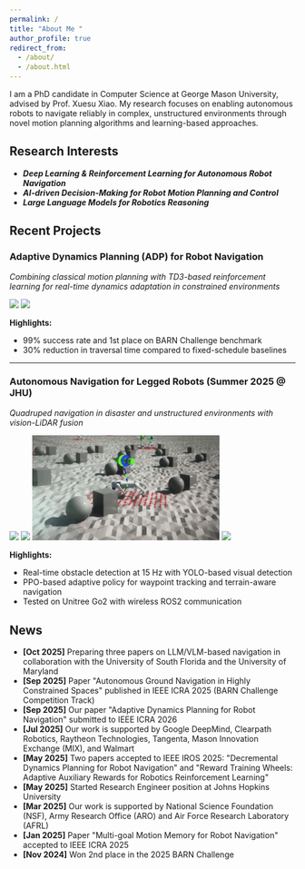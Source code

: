 ```yaml
---
permalink: /
title: "About Me "
author_profile: true
redirect_from: 
  - /about/
  - /about.html
---
```


I am a PhD candidate in Computer Science at George Mason University, advised by Prof. Xuesu Xiao. My research focuses on enabling autonomous robots to navigate reliably in complex, unstructured environments through novel motion planning algorithms and learning-based approaches.

## Research Interests
  * ***Deep Learning & Reinforcement Learning for Autonomous Robot Navigation***
  * ***AI-driven Decision-Making for Robot Motion Planning and Control*** 
  * ***Large Language Models for Robotics Reasoning***

## Recent Projects
### Adaptive Dynamics Planning (ADP) for Robot Navigation
*Combining classical motion planning with TD3-based reinforcement learning for real-time dynamics adaptation in constrained environments*

<img src="/images/ICRA2026_1.gif" width="330"> <img src="/images/ICRA2026_0.gif" width="330">

**Highlights:**
- 99% success rate and 1st place on BARN Challenge benchmark
- 30% reduction in traversal time compared to fixed-schedule baselines

---

### Autonomous Navigation for Legged Robots (Summer 2025 @ JHU)
*Quadruped navigation in disaster and unstructured environments with vision-LiDAR fusion*

  <img src="/images/jhu1.gif" width="330">  <img src="/images/jhu4.gif" width="330">
  <img src="/images/jhu3.gif" width="330">  <img src="/images/jhu5.gif" width="330">

**Highlights:**
- Real-time obstacle detection at 15 Hz with YOLO-based visual detection
- PPO-based adaptive policy for waypoint tracking and terrain-aware navigation
- Tested on Unitree Go2 with wireless ROS2 communication

## News
* **[Oct 2025]** Preparing three papers on LLM/VLM-based navigation in collaboration with the University of South Florida and the University of Maryland
* **[Sep 2025]** Paper "Autonomous Ground Navigation in Highly Constrained Spaces" published in IEEE ICRA 2025 (BARN Challenge Competition Track)
* **[Sep 2025]** Our paper "Adaptive Dynamics Planning for Robot Navigation" submitted to IEEE ICRA 2026
* **[Jul 2025]** Our work is supported by Google DeepMind, Clearpath Robotics, Raytheon Technologies, Tangenta, Mason Innovation Exchange (MIX), and Walmart
* **[May 2025]** Two papers accepted to IEEE IROS 2025: "Decremental Dynamics Planning for Robot Navigation" and "Reward Training Wheels: Adaptive Auxiliary Rewards for Robotics Reinforcement Learning"
* **[May 2025]** Started Research Engineer position at Johns Hopkins University
* **[Mar 2025]** Our work is supported by National Science Foundation (NSF), Army Research Office (ARO) and Air Force Research Laboratory (AFRL)
* **[Jan 2025]** Paper "Multi-goal Motion Memory for Robot Navigation" accepted to IEEE ICRA 2025
* **[Nov 2024]** Won 2nd place in the 2025 BARN Challenge
